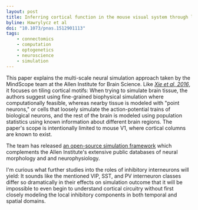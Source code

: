 ```yaml
---
layout: post
title: Inferring cortical function in the mouse visual system through large-scale systems neuroscience.
byline: Hawrylycz et al
doi: "10.1073/pnas.1512901113"
tags:
    - connectomics
    - computation
    - optogenetics
    - neuroscience
    - simulation
---
```


This paper explains the multi-scale neural simulation approach taken by the MindScope team at the Allen Institute for Brain Science. Like [_Xie et al, 2016_](/365papers/1), it focuses on tiling cortical motifs: When trying to simulate brain tissue, the authors suggest using fine-grained biophysical simulation where computationally feasible, whereas nearby tissue is modeled with "point neurons," or cells that loosely simulate the action-potential trains of biological neurons, and the rest of the brain is modeled using population statistics using known information about different brain regions. The paper's scope is intentionally limited to mouse V1, where cortical columns are known to exist.

The team has released [an open-source simulation framework](http://alleninstitute.github.io/dipde/) which complements the Allen Institute's extensive public databases of neural morphology and and neurophysiology.

I'm curious what further studies into the roles of inhibitory interneurons will yield: It sounds like the mentioned VIP, SST, and PV interneuron classes differ so dramatically in their effects on simulation outcome that it will be impossible to even begin to understand cortical circuitry without first closely modeling the local inhibitory components in both temporal and spatial domains.
